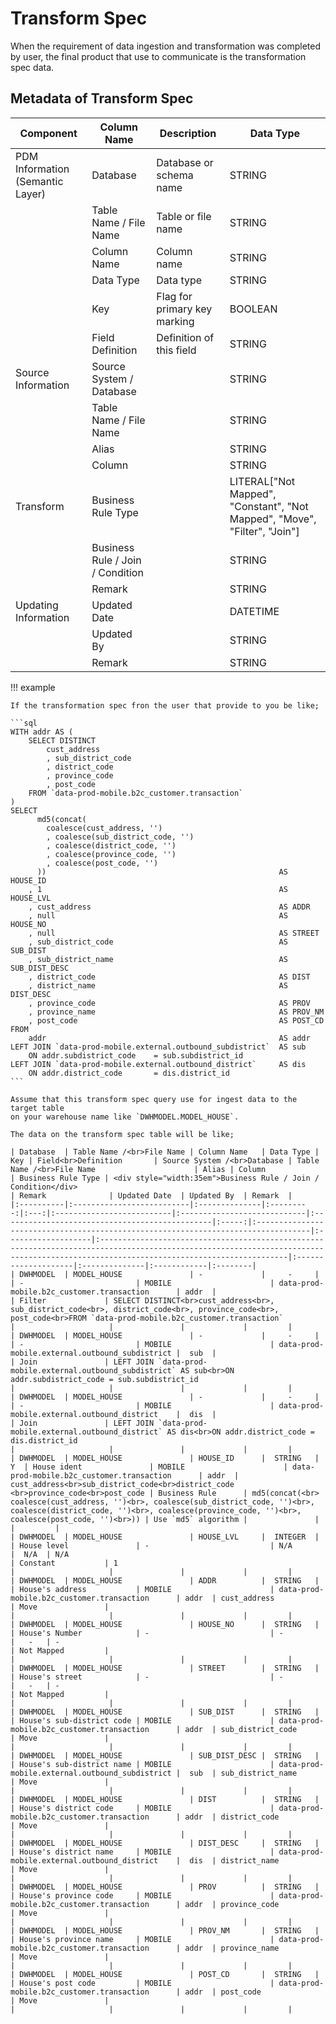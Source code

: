 # Transform Spec

When the requirement of data ingestion and transformation was completed by user,
the final product that use to communicate is the transformation spec data.

## Metadata of Transform Spec

| Component                        | Column Name                      | Description                  | Data Type                                                                 |
|----------------------------------|----------------------------------|------------------------------|---------------------------------------------------------------------------|
| PDM Information (Semantic Layer) | Database                         | Database or schema name      | STRING                                                                    |
|                                  | Table Name / File Name           | Table or file name           | STRING                                                                    |
|                                  | Column Name                      | Column name                  | STRING                                                                    |
|                                  | Data Type                        | Data type                    | STRING                                                                    |
|                                  | Key                              | Flag for primary key marking | BOOLEAN                                                                   |
|                                  | Field Definition                 | Definition of this field     | STRING                                                                    |
| Source Information               | Source System / Database         |                              | STRING                                                                    |
|                                  | Table Name / File Name           |                              | STRING                                                                    |
|                                  | Alias                            |                              | STRING                                                                    |
|                                  | Column                           |                              | STRING                                                                    |
| Transform                        | Business Rule Type               |                              | LITERAL["Not Mapped", "Constant", "Not Mapped", "Move", "Filter", "Join"] |
|                                  | Business Rule / Join / Condition |                              | STRING                                                                    |
|                                  | Remark                           |                              | STRING                                                                    |
| Updating Information             | Updated Date                     |                              | DATETIME                                                                  |		
|                                  | Updated By                       |                              | STRING                                                                    |
|                                  | Remark                           |                              | STRING                                                                    |

!!! example

    If the transformation spec fron the user that provide to you be like;

    ```sql
    WITH addr AS (
        SELECT DISTINCT
            cust_address
            , sub_district_code
            , district_code
            , province_code
            , post_code
        FROM `data-prod-mobile.b2c_customer.transaction`
    )
    SELECT
          md5(concat(
            coalesce(cust_address, '')
            , coalesce(sub_district_code, '')
            , coalesce(district_code, '')
            , coalesce(province_code, '')
            , coalesce(post_code, '')
          ))                                                    AS HOUSE_ID
        , 1                                                     AS HOUSE_LVL
        , cust_address                                          AS ADDR
        , null                                                  AS HOUSE_NO
        , null                                                  AS STREET
        , sub_district_code                                     AS SUB_DIST
        , sub_district_name                                     AS SUB_DIST_DESC
        , district_code                                         AS DIST 
        , district_name                                         AS DIST_DESC 
        , province_code                                         AS PROV 
        , province_name                                         AS PROV_NM
        , post_code                                             AS POST_CD
    FROM
        addr                                                    AS addr
    LEFT JOIN `data-prod-mobile.external.outbound_subdistrict`  AS sub
        ON addr.subdistrict_code    = sub.subdistrict_id
    LEFT JOIN `data-prod-mobile.external.outbound_district`     AS dis
        ON addr.district_code       = dis.district_id
    ```

    Assume that this transform spec query use for ingest data to the target table
    on your warehouse name like `DWHMODEL.MODEL_HOUSE`.
    
    The data on the transform spec table will be like;

    | Database  | Table Name /<br>File Name | Column Name   | Data Type | Key | Field<br>Definition       | Source System /<br>Database | Table Name /<br>File Name                      | Alias | Column                                                                            | Business Rule Type | <div style="width:35em">Business Rule / Join / Condition</div>                                                                                                                        | Remark              | Updated Date  | Updated By  | Remark  |
    |:----------|:--------------------------|:--------------|:---------:|:---:|:--------------------------|:----------------------------|:-----------------------------------------------|:-----:|:----------------------------------------------------------------------------------|:-------------------|:--------------------------------------------------------------------------------------------------------------------------------------------------------------------------------------|:--------------------|:--------------|:------------|:--------|
    | DWHMODEL  | MODEL_HOUSE               | -             |     -     |     | -                         | MOBILE                      | data-prod-mobile.b2c_customer.transaction      | addr  |                                                                                   | Filter             | SELECT DISTINCT<br>cust_address<br>, sub_district_code<br>, district_code<br>, province_code<br>, post_code<br>FROM `data-prod-mobile.b2c_customer.transaction`                       |                     |               |             |         |
    | DWHMODEL  | MODEL_HOUSE               | -             |     -     |     | -                         | MOBILE                      | data-prod-mobile.external.outbound_subdistrict |  sub  |                                                                                   | Join               | LEFT JOIN `data-prod-mobile.external.outbound_subdistrict` AS sub<br>ON addr.subdistrict_code = sub.subdistrict_id                                                                    |                     |               |             |         |
    | DWHMODEL  | MODEL_HOUSE               | -             |     -     |     | -                         | MOBILE                      | data-prod-mobile.external.outbound_district    |  dis  |                                                                                   | Join               | LEFT JOIN `data-prod-mobile.external.outbound_district` AS dis<br>ON addr.district_code = dis.district_id                                                                             |                     |               |             |         |
    | DWHMODEL  | MODEL_HOUSE               | HOUSE_ID      |  STRING   |  Y  | House ident               | MOBILE                      | data-prod-mobile.b2c_customer.transaction      | addr  | cust_address<br>sub_district_code<br>district_code <br>province_code<br>post_code | Business Rule      | md5(concat(<br>  coalesce(cust_address, '')<br>, coalesce(sub_district_code, '')<br>, coalesce(district_code, '')<br>, coalesce(province_code, '')<br>, coalesce(post_code, '')<br>)) | Use `md5` algorithm |               |             |         |
    | DWHMODEL  | MODEL_HOUSE               | HOUSE_LVL     |  INTEGER  |     | House level               | -                           | N/A                                            |  N/A  | N/A                                                                               | Constant           | 1                                                                                                                                                                                     |                     |               |             |         |
    | DWHMODEL  | MODEL_HOUSE               | ADDR          |  STRING   |     | House's address           | MOBILE                      | data-prod-mobile.b2c_customer.transaction      | addr  | cust_address                                                                      | Move               |                                                                                                                                                                                       |                     |               |             |         |
    | DWHMODEL  | MODEL_HOUSE               | HOUSE_NO      |  STRING   |     | House's Number            | -                           | -                                              |   -   | -                                                                                 | Not Mapped         |                                                                                                                                                                                       |                     |               |             |         |
    | DWHMODEL  | MODEL_HOUSE               | STREET        |  STRING   |     | House's street            | -                           | -                                              |   -   | -                                                                                 | Not Mapped         |                                                                                                                                                                                       |                     |               |             |         |
    | DWHMODEL  | MODEL_HOUSE               | SUB_DIST      |  STRING   |     | House's sub-district code | MOBILE                      | data-prod-mobile.b2c_customer.transaction      | addr  | sub_district_code                                                                 | Move               |                                                                                                                                                                                       |                     |               |             |         |
    | DWHMODEL  | MODEL_HOUSE               | SUB_DIST_DESC |  STRING   |     | House's sub-district name | MOBILE                      | data-prod-mobile.external.outbound_subdistrict |  sub  | sub_district_name                                                                 | Move               |                                                                                                                                                                                       |                     |               |             |         |
    | DWHMODEL  | MODEL_HOUSE               | DIST          |  STRING   |     | House's district code     | MOBILE                      | data-prod-mobile.b2c_customer.transaction      | addr  | district_code                                                                     | Move               |                                                                                                                                                                                       |                     |               |             |         |
    | DWHMODEL  | MODEL_HOUSE               | DIST_DESC     |  STRING   |     | House's district name     | MOBILE                      | data-prod-mobile.external.outbound_district    |  dis  | district_name                                                                     | Move               |                                                                                                                                                                                       |                     |               |             |         |
    | DWHMODEL  | MODEL_HOUSE               | PROV          |  STRING   |     | House's province code     | MOBILE                      | data-prod-mobile.b2c_customer.transaction      | addr  | province_code                                                                     | Move               |                                                                                                                                                                                       |                     |               |             |         |
    | DWHMODEL  | MODEL_HOUSE               | PROV_NM       |  STRING   |     | House's province name     | MOBILE                      | data-prod-mobile.b2c_customer.transaction      | addr  | province_name                                                                     | Move               |                                                                                                                                                                                       |                     |               |             |         |
    | DWHMODEL  | MODEL_HOUSE               | POST_CD       |  STRING   |     | House's post code         | MOBILE                      | data-prod-mobile.b2c_customer.transaction      | addr  | post_code                                                                         | Move               |                                                                                                                                                                                       |                     |               |             |         | 
